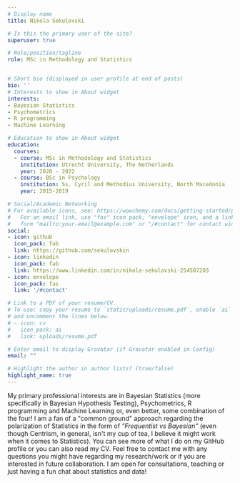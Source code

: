 ```yaml
---
# Display name
title: Nikola Sekulovski

# Is this the primary user of the site?
superuser: true

# Role/position/tagline
role: MSc in Methodology and Statistics


# Short bio (displayed in user profile at end of posts)
bio: ''
# Interests to show in About widget
interests:
- Bayesian Statistics
- Psychometrics
- R programming
- Machine Learning

# Education to show in About widget
education:
  courses:
  - course: MSc in Methodology and Statistics
    institution: Utrecht University, The Netherlands
    year: 2020 - 2022
  - course: BSc in Psychology
    institution: Ss. Cyril and Methodius University, North Macedonia
    year: 2015-2019

# Social/Academic Networking
# For available icons, see: https://wowchemy.com/docs/getting-started/page-builder/#icons
#   For an email link, use "fas" icon pack, "envelope" icon, and a link in the
#   form "mailto:your-email@example.com" or "/#contact" for contact widget.
social:
- icon: github
  icon_pack: fab
  link: https://github.com/sekulovskin
- icon: linkedin
  icon_pack: fab
  link: https://www.linkedin.com/in/nikola-sekulovski-254507203
- icon: envelope
  icon_pack: fas
  link: '/#contact'

# Link to a PDF of your resume/CV.
# To use: copy your resume to `static/uploads/resume.pdf`, enable `ai` icons in `params.toml`, 
# and uncomment the lines below.
# - icon: cv
#   icon_pack: ai
#   link: uploads/resume.pdf

# Enter email to display Gravatar (if Gravatar enabled in Config)
email: ""

# Highlight the author in author lists? (true/false)
highlight_name: true
---
```



My primary professional interests are in Bayesian Statistics (more specifically in Bayesian Hypothesis Testing), Psychometrics, R programming and Machine Learning or, even better, some combination of the four! I am a fan of a "common ground" approach regarding the polarization of Statistics in the form of *"Frequentist vs Bayesian"* (even though Centrism, in general, isn't my cup of tea, I believe it might work when it comes to Statistics). You can see more of what I do on my GitHub profile or you can also read my CV. Feel free to contact me with any questions you might have regarding my research/work or if you are interested in future collaboration. I am open for consultations, teaching or just having a fun chat about statistics and data!
